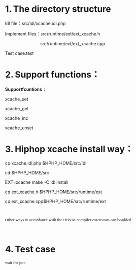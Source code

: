 <div><h1 style="margin-left:21.25pt;text-indent:-21.25pt"><span>1.<span style="font-weight:normal;font-size:7pt;font-family:'Times New Roman'">&nbsp;&nbsp;</span></span><span>The directory structure</span></h1><p><span>Idl file</span><span style="font-family:宋体">：</span><span>src/idl/xcache.idl.php</span></p>
<p><span>Implement files</span><span style="font-family:宋体">：</span><span>src/runtime/ext/ext_xcache.h</span></p>
<p><span>&nbsp;&nbsp;&nbsp;&nbsp;&nbsp;&nbsp;&nbsp;&nbsp;&nbsp;&nbsp;&nbsp;&nbsp;&nbsp;&nbsp;&nbsp;&nbsp;&nbsp;&nbsp; &nbsp; &nbsp;&nbsp;&nbsp;&nbsp; &nbsp;&nbsp;&nbsp;src/runtime/ext/ext_xcache.cpp</span></p>
<p><span>Test case:test</span></p>
<h1 style="margin-left:21.25pt;text-indent:-21.25pt"><span>2.<span style="font-weight:normal;font-size:7pt;font-family:'Times New Roman'">&nbsp;&nbsp;</span></span><span>Support func</span><span>tions</span><span style="font-family:宋体">：</span></h1><p><b><span>Supportfcuntions</span></b><b><span style="font-family:宋体">：</span><span></span></b></p>
<p><span>xcache_set</span></p>
<p><span>xcache_get</span></p>
<p><span>xcache_inc</span></p>
<p><span>xcache_unset</span></p>
<h1 style="margin-left:21.25pt;text-indent:-21.25pt"><span>3.<span style="font-weight:normal;font-size:7pt;font-family:'Times New Roman'">&nbsp;&nbsp;</span></span><span>Hiphop xcache install way</span><span style="font-family:宋体">：</span></h1><p><span>cp xcache.idl.php $HPHP_HOME/src/idl</span></p>
<p><span>cd $HPHP_HOME/src</span></p>
<p><span>EXT=xcache make –C idl install</span></p>
<p><span>cp ext_xcache.h $HPHP_HOME/src/runtime/ext</span></p>
<p><span>cp ext_xcache.cpp$HPHP_HOME/src/runtime/ext</span></p>
<p><span style="font-size:10.0pt;font-family:&quot">&nbsp;</span></p>
<p><span style="font-size:10.0pt;font-family:&quot">Other ways i</span><span style="font-size:10.0pt;font-family:&quot">n accordance with the HHVM compiler extensions can beadded</span></p>
<p><span>&nbsp;</span></p>
<h1 style="margin-left:21.25pt;text-indent:-21.25pt"><span>4.<span style="font-weight:normal;font-size:7pt;font-family:'Times New Roman'">&nbsp;&nbsp;</span></span><span>Test case</span></h1><p><span style="font-size:10.0pt;font-family:&quot">wait for join</span></p>
</div>

